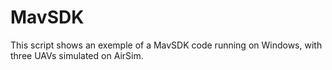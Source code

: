 # MavSDK

This script shows an exemple of a MavSDK code running on Windows, with three UAVs simulated on AirSim.

